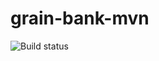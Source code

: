 # grain-bank-mvn
![Build status](https://github.com/PiotrRenk/grain-bank-mvn/actions/runs/14030439634/workflow/badge.svg)
